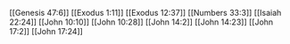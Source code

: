 [[Genesis 47:6]]
[[Exodus 1:11]]
[[Exodus 12:37]]
[[Numbers 33:3]]
[[Isaiah 22:24]]
[[John 10:10]]
[[John 10:28]]
[[John 14:2]]
[[John 14:23]]
[[John 17:2]]
[[John 17:24]]
